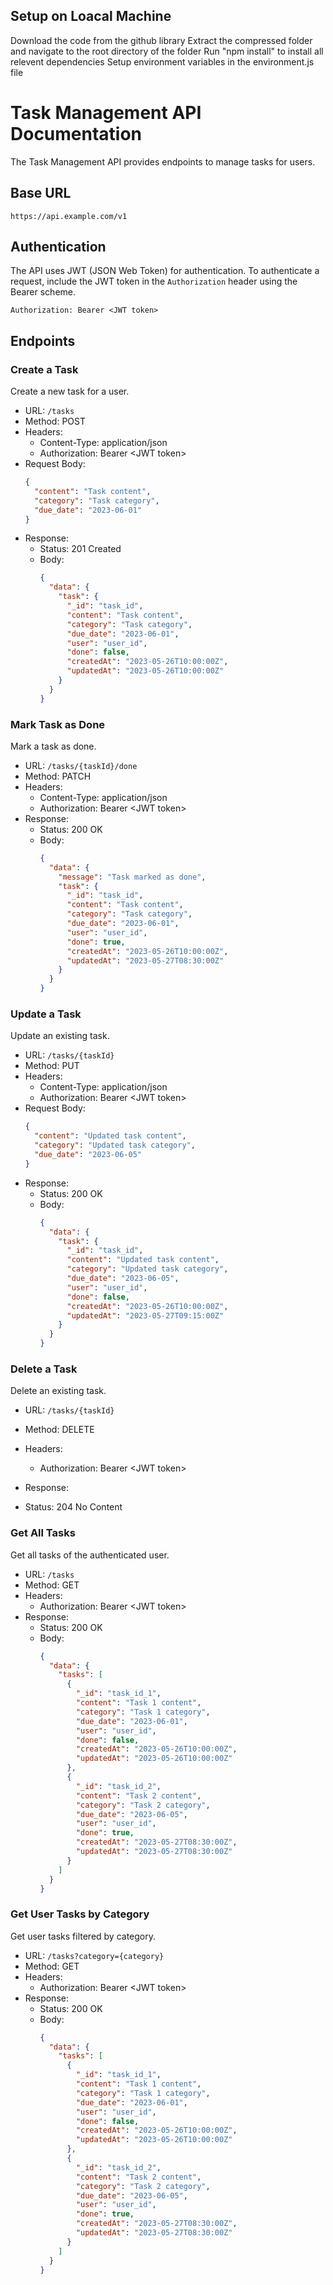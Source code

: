 ## Setup on Loacal Machine
Download the code from the github library
Extract the compressed folder and navigate to the root directory of the folder
Run "npm install" to install all relevent dependencies
Setup environment variables in the environment.js file 


# Task Management API Documentation

The Task Management API provides endpoints to manage tasks for users.

## Base URL

```
https://api.example.com/v1
```

## Authentication

The API uses JWT (JSON Web Token) for authentication. To authenticate a request, include the JWT token in the `Authorization` header using the Bearer scheme.

```
Authorization: Bearer <JWT token>
```

## Endpoints

### Create a Task

Create a new task for a user.

- URL: `/tasks`
- Method: POST
- Headers:
  - Content-Type: application/json
  - Authorization: Bearer \<JWT token>
- Request Body:
  ```json
  {
    "content": "Task content",
    "category": "Task category",
    "due_date": "2023-06-01"
  }
  ```
- Response:
  - Status: 201 Created
  - Body:
    ```json
    {
      "data": {
        "task": {
          "_id": "task_id",
          "content": "Task content",
          "category": "Task category",
          "due_date": "2023-06-01",
          "user": "user_id",
          "done": false,
          "createdAt": "2023-05-26T10:00:00Z",
          "updatedAt": "2023-05-26T10:00:00Z"
        }
      }
    }
    ```

### Mark Task as Done

Mark a task as done.

- URL: `/tasks/{taskId}/done`
- Method: PATCH
- Headers:
  - Content-Type: application/json
  - Authorization: Bearer \<JWT token>
- Response:
  - Status: 200 OK
  - Body:
    ```json
    {
      "data": {
        "message": "Task marked as done",
        "task": {
          "_id": "task_id",
          "content": "Task content",
          "category": "Task category",
          "due_date": "2023-06-01",
          "user": "user_id",
          "done": true,
          "createdAt": "2023-05-26T10:00:00Z",
          "updatedAt": "2023-05-27T08:30:00Z"
        }
      }
    }
    ```

### Update a Task

Update an existing task.

- URL: `/tasks/{taskId}`
- Method: PUT
- Headers:
  - Content-Type: application/json
  - Authorization: Bearer \<JWT token>
- Request Body:
  ```json
  {
    "content": "Updated task content",
    "category": "Updated task category",
    "due_date": "2023-06-05"
  }
  ```
- Response:
  - Status: 200 OK
  - Body:
    ```json
    {
      "data": {
        "task": {
          "_id": "task_id",
          "content": "Updated task content",
          "category": "Updated task category",
          "due_date": "2023-06-05",
          "user": "user_id",
          "done": false,
          "createdAt": "2023-05-26T10:00:00Z",
          "updatedAt": "2023-05-27T09:15:00Z"
        }
      }
    }
    ```

### Delete a Task

Delete an existing task.

- URL: `/tasks/{taskId}`
- Method: DELETE
- Headers:
  - Authorization: Bearer \<JWT token>
- Response:
 

 - Status: 204 No Content

### Get All Tasks

Get all tasks of the authenticated user.

- URL: `/tasks`
- Method: GET
- Headers:
  - Authorization: Bearer \<JWT token>
- Response:
  - Status: 200 OK
  - Body:
    ```json
    {
      "data": {
        "tasks": [
          {
            "_id": "task_id_1",
            "content": "Task 1 content",
            "category": "Task 1 category",
            "due_date": "2023-06-01",
            "user": "user_id",
            "done": false,
            "createdAt": "2023-05-26T10:00:00Z",
            "updatedAt": "2023-05-26T10:00:00Z"
          },
          {
            "_id": "task_id_2",
            "content": "Task 2 content",
            "category": "Task 2 category",
            "due_date": "2023-06-05",
            "user": "user_id",
            "done": true,
            "createdAt": "2023-05-27T08:30:00Z",
            "updatedAt": "2023-05-27T08:30:00Z"
          }
        ]
      }
    }
    ```

### Get User Tasks by Category

Get user tasks filtered by category.

- URL: `/tasks?category={category}`
- Method: GET
- Headers:
  - Authorization: Bearer \<JWT token>
- Response:
  - Status: 200 OK
  - Body:
    ```json
    {
      "data": {
        "tasks": [
          {
            "_id": "task_id_1",
            "content": "Task 1 content",
            "category": "Task 1 category",
            "due_date": "2023-06-01",
            "user": "user_id",
            "done": false,
            "createdAt": "2023-05-26T10:00:00Z",
            "updatedAt": "2023-05-26T10:00:00Z"
          },
          {
            "_id": "task_id_2",
            "content": "Task 2 content",
            "category": "Task 2 category",
            "due_date": "2023-06-05",
            "user": "user_id",
            "done": true,
            "createdAt": "2023-05-27T08:30:00Z",
            "updatedAt": "2023-05-27T08:30:00Z"
          }
        ]
      }
    }
    ```
